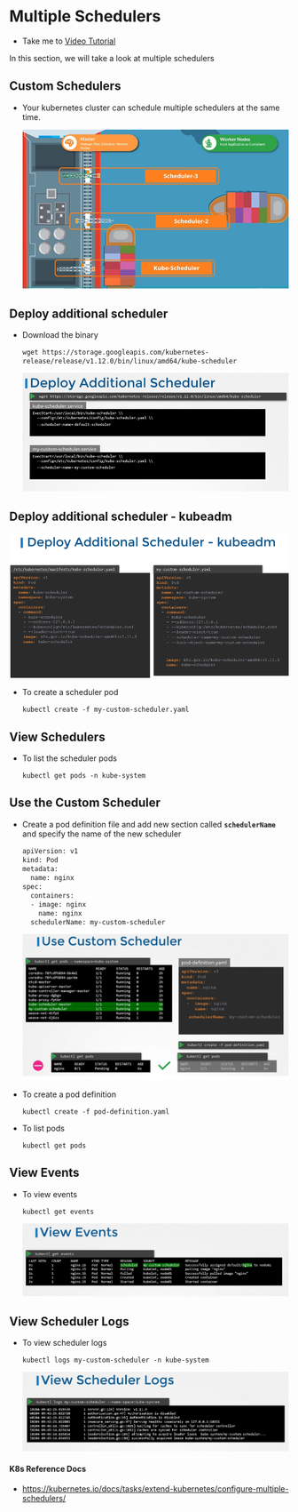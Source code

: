 # Multiple Schedulers

- Take me to [Video Tutorial](https://kodekloud.com/topic/multiple-schedulers/)

In this section, we will take a look at multiple schedulers

## Custom Schedulers

- Your kubernetes cluster can schedule multiple schedulers at the same time.

  ![ms](../../images/ms.PNG)
  
## Deploy additional scheduler

- Download the binary

  ```
  wget https://storage.googleapis.com/kubernetes-release/release/v1.12.0/bin/linux/amd64/kube-scheduler
  ```

  ![das](../../images/das.PNG)
  
## Deploy additional scheduler - kubeadm

  ![dask](../../images/dask.PNG)
  
- To create a scheduler pod

    ```
    kubectl create -f my-custom-scheduler.yaml
    ```
  
## View Schedulers

- To list the scheduler pods

  ```
  kubectl get pods -n kube-system
  ```

## Use the Custom Scheduler

- Create a pod definition file and add new section called **`schedulerName`** and specify the name of the new scheduler

  ```
  apiVersion: v1
  kind: Pod
  metadata:
    name: nginx
  spec:
    containers:
    - image: nginx
      name: nginx
    schedulerName: my-custom-scheduler
  ```

  ![cs](../../images/cs.png)
  
- To create a pod definition

  ```
  kubectl create -f pod-definition.yaml
  ```

- To list pods

  ```
  kubectl get pods
  ```

## View Events

- To view events

  ```
  kubectl get events
  ```

  ![cs1](../../images/cs1.PNG)
  
## View Scheduler Logs

- To view scheduler logs

  ```
  kubectl logs my-custom-scheduler -n kube-system
  ```

  ![cs2](../../images/cs2.PNG)
  
#### K8s Reference Docs

- <https://kubernetes.io/docs/tasks/extend-kubernetes/configure-multiple-schedulers/>
  